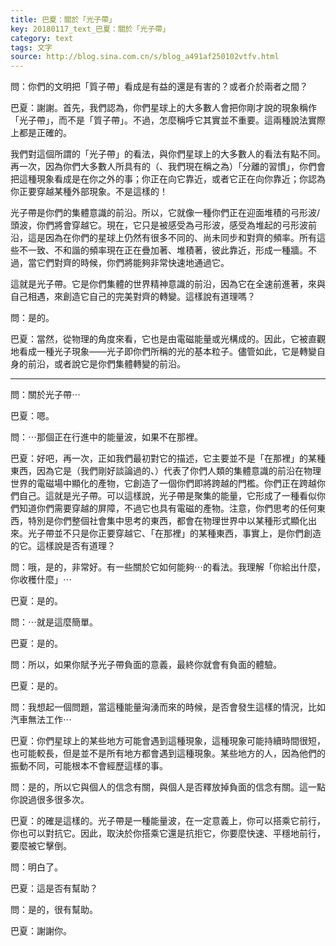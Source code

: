 ```yaml
---
title: 巴夏：關於「光子帶」
key: 20180117_text_巴夏：關於「光子帶」
category: text
tags: 文字
source: http://blog.sina.com.cn/s/blog_a491af250102vtfv.html
---
```


問：你們的文明把「質子帶」看成是有益的還是有害的？或者介於兩者之間？

巴夏：謝謝。首先，我們認為，你們星球上的大多數人會把你剛才說的現象稱作「光子帶」，而不是「質子帶」。不過，怎麼稱呼它其實並不重要。這兩種說法實際上都是正確的。

我們對這個所謂的「光子帶」的看法，與你們星球上的大多數人的看法有點不同。再一次，因為你們大多數人所具有的（、我們現在稱之為）「分離的習慣」，你們會把這種現象看成是在你之外的事；你正在向它靠近，或者它正在向你靠近；你認為你正要穿越某種外部現象。不是這樣的！

光子帶是你們的集體意識的前沿。所以，它就像一種你們正在迎面堆積的弓形波/頭波，你們將會穿越它。現在，它只是被感受為弓形波，感受為堆起的弓形波前沿，這是因為在你們的星球上仍然有很多不同的、尚未同步和對齊的頻率。所有這些不一致、不和諧的頻率現在正在疊加著、堆積著，彼此靠近，形成一種牆。不過，當它們對齊的時候，你們將能夠非常快速地通過它。

這就是光子帶。它是你們集體的世界精神意識的前沿，因為它在全速前進著，來與自己相遇，來創造它自己的完美對齊的轉變。這樣說有道理嗎？

問：是的。

巴夏：當然，從物理的角度來看，它也是由電磁能量或光構成的。因此，它被直觀地看成一種光子現象——光子即你們所稱的光的基本粒子。儘管如此，它是轉變自身的前沿，或者說它是你們集體轉變的前沿。

---

問：關於光子帶⋯

巴夏：嗯。

問：⋯那個正在行進中的能量波，如果不在那裡。

巴夏：好吧，再一次，正如我們最初對它的描述，它主要並不是「在那裡」的某種東西，因為它是（我們剛好談論過的、）代表了你們人類的集體意識的前沿在物理世界的電磁場中顯化的產物，它創造了一個你們即將跨越的門檻。你們正在跨越你們自己。這就是光子帶。可以這樣說，光子帶是聚集的能量，它形成了一種看似你們知道你們需要穿越的屏障，不過它也具有電磁的產物。注意，你們思考的任何東西，特別是你們整個社會集中思考的東西，都會在物理世界中以某種形式顯化出來。光子帶並不只是你正要穿越它、「在那裡」的某種東西，事實上，是你們創造的它。這樣說是否有道理？

問：哦，是的，非常好。有一些關於它如何能夠⋯的看法。我理解「你給出什麼，你收穫什麼」⋯

巴夏：是的。

問：⋯就是這麼簡單。

巴夏：是的。

問：所以，如果你賦予光子帶負面的意義，最終你就會有負面的體驗。

巴夏：是的。

問：我想起一個問題，當這種能量洶湧而來的時候，是否會發生這樣的情況，比如汽車無法工作⋯

巴夏：你們星球上的某些地方可能會遇到這種現象，這種現象可能持續時間很短，也可能較長，但是並不是所有地方都會遇到這種現象。某些地方的人，因為他們的振動不同，可能根本不會經歷這樣的事。

問：是的，所以它與個人的信念有關，與個人是否釋放掉負面的信念有關。這一點你說過很多很多次。

巴夏：的確是這樣的。光子帶是一種能量波，在一定意義上，你可以搭乘它前行，你也可以對抗它。因此，取決於你搭乘它還是抗拒它，你要麼快速、平穩地前行，要麼被它擊倒。

問：明白了。

巴夏：這是否有幫助？

問：是的，很有幫助。

巴夏：謝謝你。

